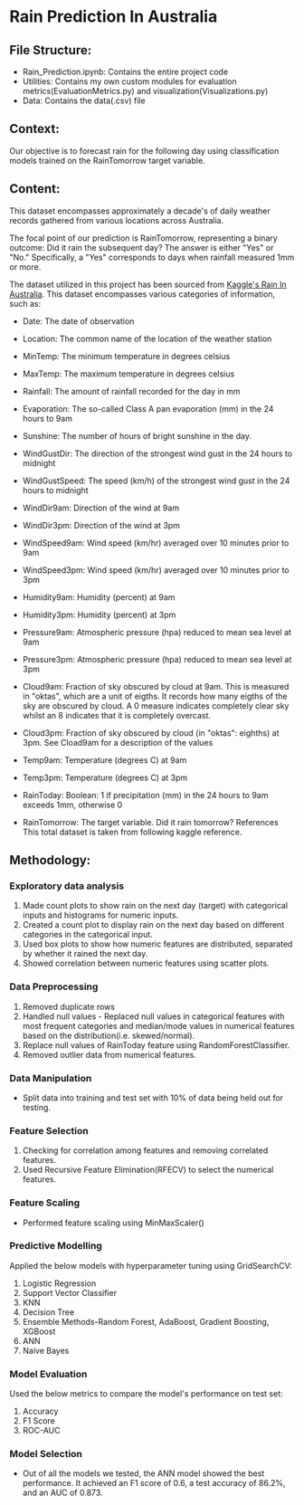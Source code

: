 # Rain Prediction In Australia

## File Structure:
- Rain_Prediction.ipynb: Contains the entire project code
- Utilities: Contains my own custom modules for evaluation metrics(EvaluationMetrics.py) and visualization(Visualizations.py)
- Data: Contains the data(.csv) file 

## Context:
Our objective is to forecast rain for the following day using classification models trained on the RainTomorrow target variable.

## Content:
This dataset encompasses approximately a decade's of daily weather records gathered from various locations across Australia.

The focal point of our prediction is RainTomorrow, representing a binary outcome: Did it rain the subsequent day? The answer is either "Yes" or "No." Specifically, a "Yes" corresponds to days when rainfall measured 1mm or more.

The dataset utilized in this project has been sourced from [Kaggle's Rain In Australia](https://www.kaggle.com/datasets/jsphyg/weather-dataset-rattle-package). This dataset encompasses various categories of information, such as:

- Date: The date of observation

- Location: The common name of the location of the weather station

- MinTemp: The minimum temperature in degrees celsius

- MaxTemp: The maximum temperature in degrees celsius

- Rainfall: The amount of rainfall recorded for the day in mm

- Evaporation: The so-called Class A pan evaporation (mm) in the 24 hours to 9am

- Sunshine: The number of hours of bright sunshine in the day.

- WindGustDir: The direction of the strongest wind gust in the 24 hours to midnight

- WindGustSpeed: The speed (km/h) of the strongest wind gust in the 24 hours to midnight

- WindDir9am: Direction of the wind at 9am

- WindDir3pm: Direction of the wind at 3pm

- WindSpeed9am: Wind speed (km/hr) averaged over 10 minutes prior to 9am

- WindSpeed3pm: Wind speed (km/hr) averaged over 10 minutes prior to 3pm

- Humidity9am: Humidity (percent) at 9am

- Humidity3pm: Humidity (percent) at 3pm

- Pressure9am: Atmospheric pressure (hpa) reduced to mean sea level at 9am

- Pressure3pm: Atmospheric pressure (hpa) reduced to mean sea level at 3pm

- Cloud9am: Fraction of sky obscured by cloud at 9am. This is measured in "oktas", which are a unit of eigths. It records how many eigths of the sky are obscured by cloud. A 0 measure indicates completely clear sky whilst an 8 indicates that it is completely overcast.

- Cloud3pm: Fraction of sky obscured by cloud (in "oktas": eighths) at 3pm. See Cload9am for a description of the values

- Temp9am: Temperature (degrees C) at 9am

- Temp3pm: Temperature (degrees C) at 3pm

- RainToday: Boolean: 1 if precipitation (mm) in the 24 hours to 9am exceeds 1mm, otherwise 0

- RainTomorrow: The target variable. Did it rain tomorrow? References This total dataset is taken from following kaggle reference.

## Methodology:

### Exploratory data analysis
1. Made count plots to show rain on the next day (target) with categorical inputs and histograms for numeric inputs.
2. Created a count plot to display rain on the next day based on different categories in the categorical input.
3. Used box plots to show how numeric features are distributed, separated by whether it rained the next day.
4. Showed correlation between numeric features using scatter plots.

### Data Preprocessing
1. Removed duplicate rows
2. Handled null values - Replaced null values in categorical features with most frequent categories and median/mode values in numerical features based on the distribution(i.e. skewed/normal).
3. Replace null values of RainToday feature using RandomForestClassifier.
4. Removed outlier data from numerical features.

### Data Manipulation
* Split data into training and test set with 10% of data being held out for testing.

### Feature Selection
1. Checking for correlation among features and removing correlated features.
2. Used Recursive Feature Elimination(RFECV) to select the numerical features.

### Feature Scaling
* Performed feature scaling using MinMaxScaler() 

### Predictive Modelling 
Applied the below models with hyperparameter tuning using GridSearchCV:
1. Logistic Regression
2. Support Vector Classifier
3. KNN
4. Decision Tree
5. Ensemble Methods-Random Forest, AdaBoost, Gradient Boosting, XGBoost
6. ANN
7. Naive Bayes

### Model Evaluation
Used the below metrics to compare the model's performance on test set:
1. Accuracy
2. F1 Score
3. ROC-AUC

### Model Selection
* Out of all the models we tested, the ANN model showed the best performance. It achieved an F1 score of 0.6, a test accuracy of 86.2%, and an AUC of 0.873.